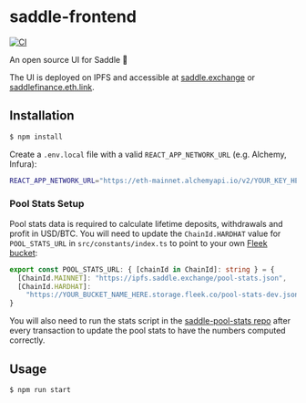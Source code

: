# saddle-frontend

[![CI](https://github.com/saddle-finance/saddle-frontend/workflows/CI/badge.svg)](https://github.com/saddle-finance/saddle-frontend/actions?query=workflow%3ACI)

An open source UI for Saddle 🤠

The UI is deployed on IPFS and accessible at
[saddle.exchange](https://saddle.exchange/#/) or
[saddlefinance.eth.link](https://saddlefinance.eth.link/#/).

## Installation

```bash
$ npm install
```

Create a `.env.local` file with a valid `REACT_APP_NETWORK_URL` (e.g. Alchemy,
Infura):

```bash
REACT_APP_NETWORK_URL="https://eth-mainnet.alchemyapi.io/v2/YOUR_KEY_HERE"
```

### Pool Stats Setup

Pool stats data is required to calculate lifetime deposits, withdrawals and
profit in USD/BTC.  You will need to update the `ChainId.HARDHAT` value for
`POOL_STATS_URL` in `src/constants/index.ts` to point to your own [Fleek
bucket](https://fleek.co/):

```typescript
export const POOL_STATS_URL: { [chainId in ChainId]: string } = {
  [ChainId.MAINNET]: "https://ipfs.saddle.exchange/pool-stats.json",
  [ChainId.HARDHAT]:
    "https://YOUR_BUCKET_NAME_HERE.storage.fleek.co/pool-stats-dev.json",
}
```

You will also need to run the stats script in the [saddle-pool-stats
repo](https://github.com/saddle-finance/saddle-pool-stats) after every
transaction to update the pool stats to have the numbers computed correctly.

## Usage

```bash
$ npm run start
```
